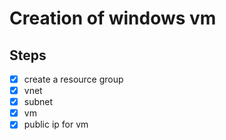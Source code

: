 # Creation of windows vm

## Steps
- [x] create a resource group
- [x] vnet
- [x] subnet
- [x] vm
- [x] public ip for vm
